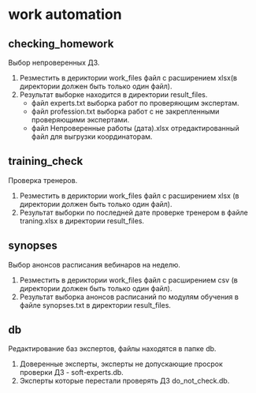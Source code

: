 # work automation
## checking_homework
Выбор непроверенных ДЗ.

1. Резместить в дериктории work_files файл с расширением xlsx(в директории должен быть только один файл).
2. Результат выборке находится в директории result_files.
    * файл experts.txt выборка работ по проверяющим экспертам.
    * файл profession.txt выборка работ с не закрепленными проверяющими экспертами.
    * файл Непроверенные работы (дата).xlsx отредактированный файл для выгрузки координаторам.


## training_check
Проверка тренеров.

1. Резместить в дериктории work_files файл с расширением xlsx (в директории должен быть только один файл).
2. Результат выборки по последней дате проверке тренером в файле traning.xlsx в директории result_files.

## synopses
Выбор анонсов расписания вебинаров на неделю.

1. Резместить в дериктории work_files файл с расширением csv (в директории должен быть только один файл).
2. Результат выборка анонсов расписаний по модулям обучения в файле synopses.txt в директории result_files.

## db
Редактирование баз экспертов, файлы находятся в папке db.

1. Доверенные эксперты, эксперты не допускающие просрок проверки ДЗ - soft-experts.db.
2. Эксперты которые перестали проверять ДЗ do_not_check.db.

